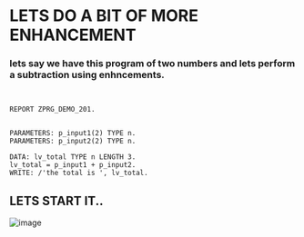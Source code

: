 # LETS DO A BIT OF MORE ENHANCEMENT
### lets say we have this program of two numbers and lets perform a subtraction using enhncements.

```abap


REPORT ZPRG_DEMO_201.


PARAMETERS: p_input1(2) TYPE n.
PARAMETERS: p_input2(2) TYPE n.

DATA: lv_total TYPE n LENGTH 3.
lv_total = p_input1 + p_input2.
WRITE: /'the total is ', lv_total.
```
## LETS START IT..
![image](https://github.com/bhuvabhavik/MY-ABAP-CHEATSHEET/assets/49744703/55226d4f-e4de-4961-933a-a58320c9cfc6)



